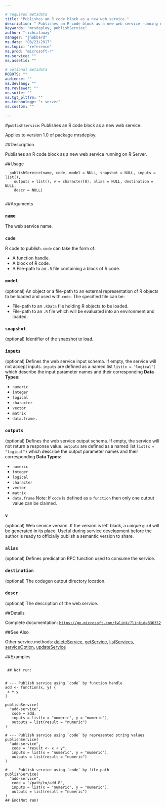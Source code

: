 ```yaml
--- 
 
# required metadata 
title: "Publishes an R code block as a new web service." 
description: " Publishes an R code block as a new web service running on R Server. " 
keywords: "mrsdeploy, publishService" 
author: "richcalaway" 
manager: "jhubbard" 
ms.date: "03/23/2017" 
ms.topic: "reference" 
ms.prod: "microsoft-r" 
ms.service: "" 
ms.assetid: "" 
 
# optional metadata 
ROBOTS: "" 
audience: "" 
ms.devlang: "" 
ms.reviewer: "" 
ms.suite: "" 
ms.tgt_pltfrm: "" 
ms.technology: "r-server" 
ms.custom: "" 
 
--- 
```

 
 
 
 
 #`publishService`: Publishes an R code block as a new web service.

 Applies to version 1.0 of package mrsdeploy.
 
 ##Description
 
Publishes an R code block as a new web service running on R Server.
 
 
 ##Usage

```   
  publishService(name, code, model = NULL, snapshot = NULL, inputs = list(),
    outputs = list(), v = character(0), alias = NULL, destination = NULL,
    descr = NULL)
 
```
 
 ##Arguments

   
  
 ### `name`
 The web service name. 
  
  
  
 ### `code`
 R code to publish. `code` can take the form of:  
*   A function handle. 
*   A block of R code. 
*   A File-path to an `.R` file containing a block of R code. 
 
  
  
  
 ### `model`
 (optional) An object or a file-path to an external  representation of R objects to be loaded and used with `code`.  The specified file can be: 
*   File-path to an `.RData` file holding R objects to be loaded. 
*   File-path to an `.R` file which will be evaluated into an environment and loaded. 
 
  
  
  
 ### `snapshot`
 (optional) Identifier of the snapshot to load. 
  
  
  
 ### `inputs`
 (optional) Defines the web service input schema. If empty, the service will not accept inputs. `inputs` are defined as a named list  `list(x = "logical")` which describe the input parameter  names and their corresponding **Data Types**:  
*   `numeric` 
*   `integer` 
*   `logical` 
*   `character` 
*   `vector` 
*   `matrix` 
*   `data.frame` 
 . 
  
  
  
 ### `outputs`
 (optional) Defines the web service output schema. If empty, the service will not return a response value. `outputs` are defined as a  named list `list(x = "logical")` which describe the output parameter  names and their corresponding **Data Types**:  
*   `numeric` 
*   `integer` 
*   `logical` 
*   `character` 
*   `vector` 
*   `matrix` 
*   `data.frame` 
 Note: If `code` is defined as a `function` then only one output value can be claimed. 
  
  
  
 ### `v`
 (optional) Web service version. If the version is left blank, a unique `guid` will be generated in its place. Useful during service  development before the author is ready to officially publish a semantic  version to share. 
  
  
  
 ### `alias`
 (optional) Defines predication RPC function used to consume the  service. 
  
  
  
 ### `destination`
 (optional) The codegen output directory location. 
  
  
  
 ### `descr`
 (optional) The description of the web service. 
  
 
 
 ##Details
 
Complete documentation: [`https://go.microsoft.com/fwlink/?linkid=836352`](https://go.microsoft.com/fwlink/?linkid=836352)

 
 
 ##See Also
 
Other service.methods: [deleteService](deleteService.md),
[getService](getService.md), [listServices](listServices.md),
[serviceOption](serviceOption.md), [updateService](updateService.md)
   
 ##Examples

 ```
   
  ## Not run:
 

# --- Publish service using `code` by function handle
add <- function(x, y) {
  x + y
}

publishService(
   "add-service",
    code = add,
    inputs = list(x = "numeric", y = "numeric"),
    outputs = list(result = "numeric")
)
                
# --- Publish service using `code` by represented string values
publishService(
   "add-service",
    code = "result <- x + y",
    inputs = list(x = "numeric", y = "numeric"),
    outputs = list(result = "numeric")
)

# --- Publish service using `code` by file-path
publishService(
   "add-service",
    code = "/path/to/add.R", 
    inputs = list(x = "numeric", y = "numeric"),
    outputs = list(result = "numeric")
)
 ## End(Not run) 
  
 
```
 
 
